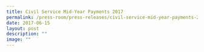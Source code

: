 ```yaml
---
title: Civil Service Mid‑Year Payments 2017
permalink: /press-room/press-releases/civil-service-mid-year-payments-2017/
date: 2017-06-15
layout: post
description: ""
image: ""
---
```

